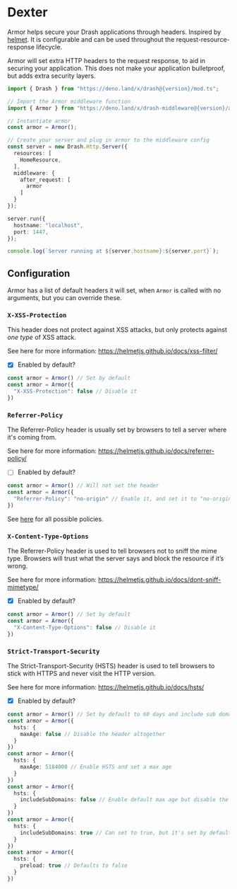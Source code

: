 # Dexter

Armor helps secure your Drash applications through headers. Inspired by [helmet](https://github.com/helmetjs/helmet). It is configurable and can be used throughout the request-resource-response lifecycle.

Armor will set extra HTTP headers to the request response, to aid in securing your application. This does not make your application bulletproof, but adds extra security layers.

```typescript
import { Drash } from "https://deno.land/x/drash@{version}/mod.ts";

// Import the Armor middleware function
import { Armor } from "https://deno.land/x/drash-middleware@{version}/armor/mod.ts";

// Instantiate armor
const armor = Armor();

// Create your server and plug in armor to the middleware config
const server = new Drash.Http.Server({
  resources: [
    HomeResource,
  ],
  middleware: {
    after_request: [
      armor
    ]
  }
});

server.run({
  hostname: "localhost",
  port: 1447,
});

console.log(`Server running at ${server.hostname}:${server.port}`);
```

## Configuration

Armor has a list of default headers it will set, when `Armor` is called with no arguments, but you can override these.

### `X-XSS-Protection`

This header does not protect against XSS attacks, but only protects against *one type* of XSS attack.

See here for more information: https://helmetjs.github.io/docs/xss-filter/

- [x] Enabled by default?

```typescript
const armor = Armor() // Set by default
const armor = Armor({
  "X-XSS-Protection": false // Disable it
})
```

### `Referrer-Policy`

The Referrer-Policy header is usually set by browsers to tell a server where it's coming from.

See here for more information: https://helmetjs.github.io/docs/referrer-policy/

- [ ] Enabled by default?

```typescript
const armor = Armor() // Will not set the header
const armor = Armor({
  "Referrer-Policy": "no-origin" // Enable it, and set it to "no-origin"
})
```

See [here](https://www.w3.org/TR/referrer-policy/#referrer-policies) for all possible policies.

### `X-Content-Type-Options`

The Referrer-Policy header is used to tell browsers not to sniff the mime type. Browsers will trust what the server says and block the resource if it’s wrong.

See here for more information: https://helmetjs.github.io/docs/dont-sniff-mimetype/

- [x] Enabled by default?

```typescript
const armor = Armor() // Set by default
const armor = Armor({
  "X-Content-Type-Options": false // Disable it
})
```

### `Strict-Transport-Security`

The Strict-Transport-Security (HSTS) header is used to tell browsers to stick with HTTPS and never visit the HTTP version.

See here for more information: https://helmetjs.github.io/docs/hsts/

- [x] Enabled by default?

```typescript
const armor = Armor() // Set by default to 60 days and include sub domains
const armor = Armor({
  hsts: {
    maxAge: false // Disable the header altogether
  }
})
const armor = Armor({
  hsts: {
    maxAge: 5184000 // Enable HSTS and set a max age
  }
})
const armor = Armor({
  hsts: {
    includeSubDomains: false // Enable default max age but disable the inclusion of sub domains
  }
})
const armor = Armor({
  hsts: {
    includeSubDomains: true // Can set to true, but it's set by default
  }
})
const armor = Armor({
  hsts: {
    preload: true // Defaults to false
  }
})
```


